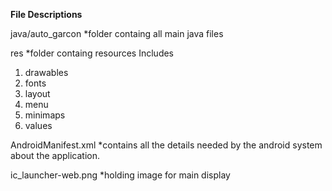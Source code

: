<b> File Descriptions </b>

java/auto_garcon
*folder containg all main java files

res
*folder containg resources
Includes
1. drawables
2. fonts
3. layout
4. menu
5. minimaps
6. values

AndroidManifest.xml
*contains all the details needed by the android system about the application.

ic_launcher-web.png
*holding image for main display
